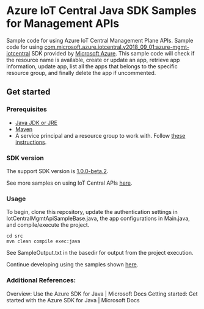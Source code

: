 # Azure IoT Central Java SDK Samples for Management APIs

Sample code for using Azure IoT Central Management Plane APIs.
Sample code for using [com.microsoft.azure.iotcentral.v2018_09_01:azure-mgmt-iotcentral](https://search.maven.org/artifact/com.microsoft.azure.iotcentral.v2018_09_01/azure-mgmt-iotcentral/1.0.0/jar) SDK provided by [Microsoft Azure](https://github.com/Azure). This sample code will check if the resource name is available, create or update an app, retrieve app information, update app, list all the apps that belongs to the specific resource group, and finally delete the app if uncommented.

## Get started

### Prerequisites
- [Java JDK or JRE](https://www.oracle.com/technetwork/java/javase/downloads/index.html)
- [Maven](http://maven.apache.org/install.html)
- A service principal and a resource group to work with. Follow [these instructions](https://docs.microsoft.com/en-us/azure/active-directory/develop/howto-create-service-principal-portal).

### SDK version

The support SDK version is [1.0.0-beta.2](https://github.com/Azure/azure-sdk-for-java/tree/azure-resourcemanager-iotcentral_1.0.0-beta.2/sdk/iotcentral/azure-resourcemanager-iotcentral).

See more samples on using IoT Central APIs [here](https://github.com/Azure/azure-sdk-for-java/blob/azure-resourcemanager-iotcentral_1.0.0-beta.2/sdk/iotcentral/azure-resourcemanager-iotcentral/SAMPLE.md).

### Usage
To begin, clone this repository, update the authentication settings in IotCentralMgmtApiSampleBase.java, the app configurations in Main.java, and compile/execute the project.

```
cd src
mvn clean compile exec:java
```

See SampleOutput.txt in the basedir for output from the project execution.

Continue developing using the samples shown [here](https://github.com/Azure/azure-sdk-for-java/blob/azure-resourcemanager-iotcentral_1.0.0-beta.2/sdk/iotcentral/azure-resourcemanager-iotcentral/SAMPLE.md).

### Additional References:
Overview: Use the Azure SDK for Java | Microsoft Docs
Getting started: Get started with the Azure SDK for Java | Microsoft Docs
